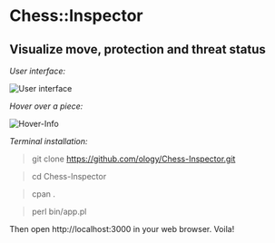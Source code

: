 Chess::Inspector
====

Visualize move, protection and threat status
----

*User interface:*

![User interface](https://raw.githubusercontent.com/ology/Chess-Inspector/master/public/images/Chess-Inspector.png)

*Hover over a piece:*

![Hover-Info](https://raw.githubusercontent.com/ology/Chess-Inspector/master/public/images/hover-info.png)

*Terminal installation:*

> git clone https://github.com/ology/Chess-Inspector.git

> cd Chess-Inspector

> cpan .

> perl bin/app.pl

Then open http://localhost:3000 in your web browser. Voila!
